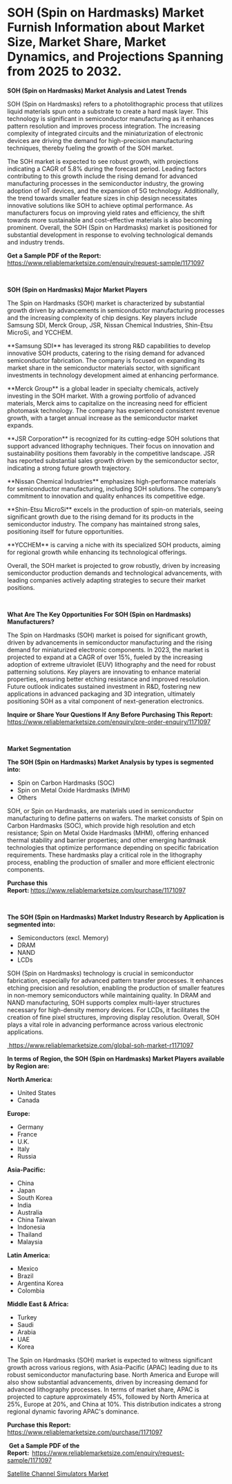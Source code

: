 <p><h1>SOH (Spin on Hardmasks) Market Furnish Information about Market Size, Market Share, Market Dynamics, and Projections Spanning from 2025 to 2032.</h1></p><p><strong>SOH (Spin on Hardmasks) Market Analysis and Latest Trends</strong></p>
<p><p>SOH (Spin on Hardmasks) refers to a photolithographic process that utilizes liquid materials spun onto a substrate to create a hard mask layer. This technology is significant in semiconductor manufacturing as it enhances pattern resolution and improves process integration. The increasing complexity of integrated circuits and the miniaturization of electronic devices are driving the demand for high-precision manufacturing techniques, thereby fueling the growth of the SOH market.</p><p>The SOH market is expected to see robust growth, with projections indicating a CAGR of 5.8% during the forecast period. Leading factors contributing to this growth include the rising demand for advanced manufacturing processes in the semiconductor industry, the growing adoption of IoT devices, and the expansion of 5G technology. Additionally, the trend towards smaller feature sizes in chip design necessitates innovative solutions like SOH to achieve optimal performance. As manufacturers focus on improving yield rates and efficiency, the shift towards more sustainable and cost-effective materials is also becoming prominent. Overall, the SOH (Spin on Hardmasks) market is positioned for substantial development in response to evolving technological demands and industry trends.</p></p>
<p><strong>Get a Sample PDF of the Report:&nbsp;</strong> <a href="https://www.reliablemarketsize.com/enquiry/request-sample/1171097?utm_campaign=2291&utm_medium=2&utm_source=Github&utm_content=ia&utm_term=13022025&utm_id=soh-spin-on-hardmasks">https://www.reliablemarketsize.com/enquiry/request-sample/1171097</a></p>
<p>&nbsp;</p>
<p><strong>SOH (Spin on Hardmasks) Major Market Players</strong></p>
<p><p>The Spin on Hardmasks (SOH) market is characterized by substantial growth driven by advancements in semiconductor manufacturing processes and the increasing complexity of chip designs. Key players include Samsung SDI, Merck Group, JSR, Nissan Chemical Industries, Shin-Etsu MicroSi, and YCCHEM.</p><p>**Samsung SDI** has leveraged its strong R&D capabilities to develop innovative SOH products, catering to the rising demand for advanced semiconductor fabrication. The company is focused on expanding its market share in the semiconductor materials sector, with significant investments in technology development aimed at enhancing performance.</p><p>**Merck Group** is a global leader in specialty chemicals, actively investing in the SOH market. With a growing portfolio of advanced materials, Merck aims to capitalize on the increasing need for efficient photomask technology. The company has experienced consistent revenue growth, with a target annual increase as the semiconductor market expands.</p><p>**JSR Corporation** is recognized for its cutting-edge SOH solutions that support advanced lithography techniques. Their focus on innovation and sustainability positions them favorably in the competitive landscape. JSR has reported substantial sales growth driven by the semiconductor sector, indicating a strong future growth trajectory.</p><p>**Nissan Chemical Industries** emphasizes high-performance materials for semiconductor manufacturing, including SOH solutions. The company’s commitment to innovation and quality enhances its competitive edge. </p><p>**Shin-Etsu MicroSi** excels in the production of spin-on materials, seeing significant growth due to the rising demand for its products in the semiconductor industry. The company has maintained strong sales, positioning itself for future opportunities.</p><p>**YCCHEM** is carving a niche with its specialized SOH products, aiming for regional growth while enhancing its technological offerings. </p><p>Overall, the SOH market is projected to grow robustly, driven by increasing semiconductor production demands and technological advancements, with leading companies actively adapting strategies to secure their market positions.</p></p>
<p>&nbsp;</p>
<p><strong>What Are The Key Opportunities For SOH (Spin on Hardmasks) Manufacturers?</strong></p>
<p><p>The Spin on Hardmasks (SOH) market is poised for significant growth, driven by advancements in semiconductor manufacturing and the rising demand for miniaturized electronic components. In 2023, the market is projected to expand at a CAGR of over 15%, fueled by the increasing adoption of extreme ultraviolet (EUV) lithography and the need for robust patterning solutions. Key players are innovating to enhance material properties, ensuring better etching resistance and improved resolution. Future outlook indicates sustained investment in R&D, fostering new applications in advanced packaging and 3D integration, ultimately positioning SOH as a vital component of next-generation electronics.</p></p>
<p><strong>Inquire or Share Your Questions If Any Before Purchasing This Report:</strong> <a href="https://www.reliablemarketsize.com/enquiry/pre-order-enquiry/1171097?utm_campaign=2291&utm_medium=2&utm_source=Github&utm_content=ia&utm_term=13022025&utm_id=soh-spin-on-hardmasks">https://www.reliablemarketsize.com/enquiry/pre-order-enquiry/1171097</a></p>
<p>&nbsp;</p>
<p><strong>Market Segmentation</strong></p>
<p><strong>The SOH (Spin on Hardmasks) Market Analysis by types is segmented into:</strong></p>
<p><ul><li>Spin on Carbon Hardmasks (SOC)</li><li>Spin on Metal Oxide Hardmasks (MHM)</li><li>Others</li></ul></p>
<p><p>SOH, or Spin on Hardmasks, are materials used in semiconductor manufacturing to define patterns on wafers. The market consists of Spin on Carbon Hardmasks (SOC), which provide high resolution and etch resistance; Spin on Metal Oxide Hardmasks (MHM), offering enhanced thermal stability and barrier properties; and other emerging hardmask technologies that optimize performance depending on specific fabrication requirements. These hardmasks play a critical role in the lithography process, enabling the production of smaller and more efficient electronic components.</p></p>
<p><strong>Purchase this Report:&nbsp;</strong><a href="https://www.reliablemarketsize.com/purchase/1171097?utm_campaign=2291&utm_medium=2&utm_source=Github&utm_content=ia&utm_term=13022025&utm_id=soh-spin-on-hardmasks">https://www.reliablemarketsize.com/purchase/1171097</a></p>
<p>&nbsp;</p>
<p><strong>The SOH (Spin on Hardmasks) Market Industry Research by Application is segmented into:</strong></p>
<p><ul><li>Semiconductors (excl. Memory)</li><li>DRAM</li><li>NAND</li><li>LCDs</li></ul></p>
<p><p>SOH (Spin on Hardmasks) technology is crucial in semiconductor fabrication, especially for advanced pattern transfer processes. It enhances etching precision and resolution, enabling the production of smaller features in non-memory semiconductors while maintaining quality. In DRAM and NAND manufacturing, SOH supports complex multi-layer structures necessary for high-density memory devices. For LCDs, it facilitates the creation of fine pixel structures, improving display resolution. Overall, SOH plays a vital role in advancing performance across various electronic applications.</p></p>
<p><a href="https://www.reliablemarketsize.com/global-soh-market-r1171097?utm_campaign=2291&utm_medium=2&utm_source=Github&utm_content=ia&utm_term=13022025&utm_id=soh-spin-on-hardmasks">&nbsp;https://www.reliablemarketsize.com/global-soh-market-r1171097</a></p>
<p><strong>In terms of Region, the SOH (Spin on Hardmasks) Market Players available by Region are:</strong></p>
<p>
    <p> <strong> North America: </strong>
        <ul>
            <li>United States</li>
            <li>Canada</li>
        </ul>
        </p> 
    <p> <strong> Europe: </strong>
        <ul>
            <li>Germany</li>
            <li>France</li>
            <li>U.K.</li>
            <li>Italy</li>
            <li>Russia</li>
        </ul>
        </p> 
    <p> <strong> Asia-Pacific: </strong>
        <ul>
            <li>China</li>
            <li>Japan</li>
            <li>South Korea</li>
            <li>India</li>
            <li>Australia</li>
            <li>China Taiwan</li>
            <li>Indonesia</li>
            <li>Thailand</li>
            <li>Malaysia</li>
        </ul>
        </p> 
    <p> <strong> Latin America: </strong>
        <ul>
            <li>Mexico</li>
            <li>Brazil</li>
            <li>Argentina Korea</li>
            <li>Colombia</li>
        </ul>
        </p> 
    <p> <strong> Middle East & Africa: </strong>
        <ul>
            <li>Turkey</li>
            <li>Saudi</li>
            <li>Arabia</li>
            <li>UAE</li>
            <li>Korea</li>
        </ul>
    </p>
    </p>
<p><p>The Spin on Hardmasks (SOH) market is expected to witness significant growth across various regions, with Asia-Pacific (APAC) leading due to its robust semiconductor manufacturing base. North America and Europe will also show substantial advancements, driven by increasing demand for advanced lithography processes. In terms of market share, APAC is projected to capture approximately 45%, followed by North America at 25%, Europe at 20%, and China at 10%. This distribution indicates a strong regional dynamic favoring APAC's dominance.</p></p>
<p><strong>Purchase this Report: </strong><a href="https://www.reliablemarketsize.com/purchase/1171097?utm_campaign=2291&utm_medium=2&utm_source=Github&utm_content=ia&utm_term=13022025&utm_id=soh-spin-on-hardmasks">https://www.reliablemarketsize.com/purchase/1171097</a></p>
<p>&nbsp;<strong>Get a Sample PDF of the Report:&nbsp;&nbsp;</strong><a href="https://www.reliablemarketsize.com/enquiry/request-sample/1171097?utm_campaign=2291&utm_medium=2&utm_source=Github&utm_content=ia&utm_term=13022025&utm_id=soh-spin-on-hardmasks">https://www.reliablemarketsize.com/enquiry/request-sample/1171097</a></p>
<p><strong></strong></p>
<p><p><a href="https://github.com/lehumiston1971679/Market-Research-Report-List-1/blob/main/satellite-channel-simulators-market.md?utm_campaign=2291&utm_medium=2&utm_source=Github&utm_content=ia&utm_term=13022025&utm_id=soh-spin-on-hardmasks">Satellite Channel Simulators Market</a></p></p>